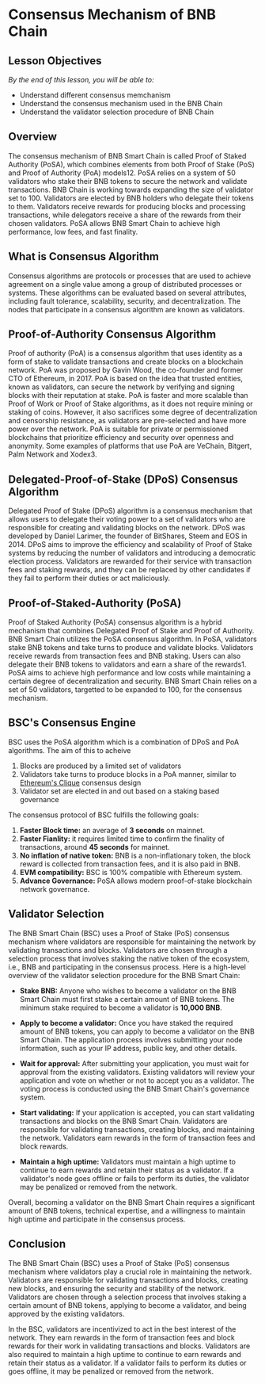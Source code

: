 # Consensus Mechanism of BNB Chain

## Lesson Objectives 
*By the end of this lesson, you will be able to:*

- Understand different consensus memchanism 
- Understand the consensus mechanism used in the BNB Chain
- Understand the validator selection procedure of BNB Chain

## Overview
The consensus mechanism of BNB Smart Chain is called Proof of Staked Authority (PoSA), which combines elements from both Proof of Stake (PoS) and Proof of Authority (PoA) models12. PoSA relies on a system of 50 validators who stake their BNB tokens to secure the network and validate transactions. BNB Chain is working towards expanding the size of validator set to 100. Validators are elected by BNB holders who delegate their tokens to them. Validators receive rewards for producing blocks and processing transactions, while delegators receive a share of the rewards from their chosen validators. PoSA allows BNB Smart Chain to achieve high performance, low fees, and fast finality.

## What is Consensus Algorithm 
Consensus algorithms are protocols or processes that are used to achieve agreement on a single value among a group of distributed processes or systems. These algorithms can be evaluated based on several attributes, including fault tolerance, scalability, security, and decentralization. The nodes that participate in a consensus algorithm are known as validators.

## Proof-of-Authority Consensus Algorithm 
Proof of authority (PoA) is a consensus algorithm that uses identity as a form of stake to validate transactions and create blocks on a blockchain network. PoA was proposed by Gavin Wood, the co-founder and former CTO of Ethereum, in 2017. PoA is based on the idea that trusted entities, known as validators, can secure the network by verifying and signing blocks with their reputation at stake. PoA is faster and more scalable than Proof of Work or Proof of Stake algorithms, as it does not require mining or staking of coins. However, it also sacrifices some degree of decentralization and censorship resistance, as validators are pre-selected and have more power over the network. PoA is suitable for private or permissioned blockchains that prioritize efficiency and security over openness and anonymity. Some examples of platforms that use PoA are VeChain, Bitgert, Palm Network and Xodex3.

## Delegated-Proof-of-Stake (DPoS) Consensus Algorithm
Delegated Proof of Stake (DPoS) algorithm is a consensus mechanism that allows users to delegate their voting power to a set of validators who are responsible for creating and validating blocks on the network. DPoS was developed by Daniel Larimer, the founder of BitShares, Steem and EOS in 2014. DPoS aims to improve the efficiency and scalability of Proof of Stake systems by reducing the number of validators and introducing a democratic election process. Validators are rewarded for their service with transaction fees and staking rewards, and they can be replaced by other candidates if they fail to perform their duties or act maliciously.

## Proof-of-Staked-Authority (PoSA)
Proof of Staked Authority (PoSA) consensus algorithm is a hybrid mechanism that combines Delegated Proof of Stake and Proof of Authority. BNB Smart Chain utilizes the PoSA consensus algorithm. In PoSA, validators stake BNB tokens and take turns to produce and validate blocks. Validators receive rewards from transaction fees and BNB staking. Users can also delegate their BNB tokens to validators and earn a share of the rewards1. PoSA aims to achieve high performance and low costs while maintaining a certain degree of decentralization and security. BNB Smart Chain relies on a set of 50 validators, targetted to be expanded to 100, for the consensus mechanism.

## BSC's Consensus Engine
BSC uses the PoSA algorithm which is a combination of DPoS and PoA algorithms. The aim of this to acheive

1. Blocks are produced by a limited set of validators
2. Validators take turns to produce blocks in a PoA manner, similar to [Ethereum's Clique](https://eips.ethereum.org/EIPS/eip-225) consensus design
3. Validator set are elected in and out based on a staking based governance

The consensus protocol of BSC fulfills the following goals:

1. **Faster Block time:** an average of **3 seconds** on mainnet.
2. **Faster Fianlity:** it requires limited time to confirm the finality of transactions, around **45 seconds** for mainnet.
3. **No inflation of native token:** BNB is a non-inflationary token, the block reward is collected from transaction fees, and it is also paid in BNB.
4. **EVM compatibility:** BSC is 100% compatible with Ethereum system.
5. **Advance Governance:** PoSA allows modern proof-of-stake blockchain network governance.

## Validator Selection
The BNB Smart Chain (BSC) uses a Proof of Stake (PoS) consensus mechanism where validators are responsible for maintaining the network by validating transactions and blocks. Validators are chosen through a selection process that involves staking the native token of the ecosystem, i.e., BNB and participating in the consensus process. Here is a high-level overview of the validator selection procedure for the BNB Smart Chain:

* **Stake BNB:** Anyone who wishes to become a validator on the BNB Smart Chain must first stake a certain amount of BNB tokens. The minimum stake required to become a validator is **10,000 BNB**.

* **Apply to become a validator:** Once you have staked the required amount of BNB tokens, you can apply to become a validator on the BNB Smart Chain. The application process involves submitting your node information, such as your IP address, public key, and other details.

* **Wait for approval:** After submitting your application, you must wait for approval from the existing validators. Existing validators will review your application and vote on whether or not to accept you as a validator. The voting process is conducted using the BNB Smart Chain's governance system.

* **Start validating:** If your application is accepted, you can start validating transactions and blocks on the BNB Smart Chain. Validators are responsible for validating transactions, creating blocks, and maintaining the network. Validators earn rewards in the form of transaction fees and block rewards.

* **Maintain a high uptime:** Validators must maintain a high uptime to continue to earn rewards and retain their status as a validator. If a validator's node goes offline or fails to perform its duties, the validator may be penalized or removed from the network.

Overall, becoming a validator on the BNB Smart Chain requires a significant amount of BNB tokens, technical expertise, and a willingness to maintain high uptime and participate in the consensus process.


## Conclusion 
The BNB Smart Chain (BSC) uses a Proof of Stake (PoS) consensus mechanism where validators play a crucial role in maintaining the network. Validators are responsible for validating transactions and blocks, creating new blocks, and ensuring the security and stability of the network. Validators are chosen through a selection process that involves staking a certain amount of BNB tokens, applying to become a validator, and being approved by the existing validators.

In the BSC, validators are incentivized to act in the best interest of the network. They earn rewards in the form of transaction fees and block rewards for their work in validating transactions and blocks. Validators are also required to maintain a high uptime to continue to earn rewards and retain their status as a validator. If a validator fails to perform its duties or goes offline, it may be penalized or removed from the network.

